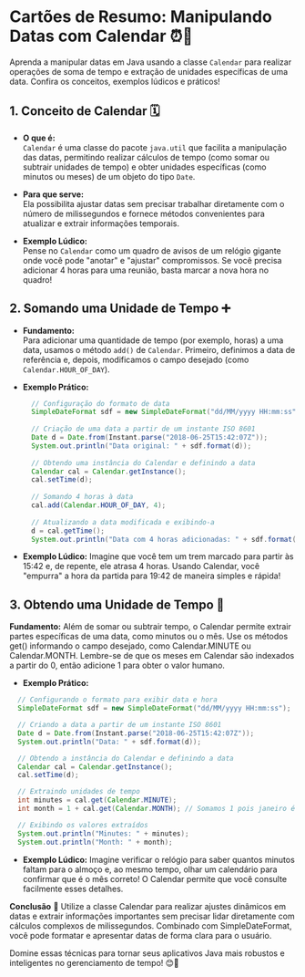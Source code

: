 # Cartões de Resumo: Manipulando Datas com Calendar ⏰📆

  Aprenda a manipular datas em Java usando a classe `Calendar` para realizar operações de soma de tempo e extração de unidades específicas de uma data. Confira os conceitos, exemplos lúdicos e práticos!


## 1. Conceito de Calendar 🗓️

  - **O que é:**  
    `Calendar` é uma classe do pacote `java.util` que facilita a manipulação das datas, permitindo realizar cálculos de tempo (como somar ou subtrair unidades de tempo) e obter unidades específicas (como minutos ou meses) de um objeto do tipo `Date`.
  
  - **Para que serve:**  
    Ela possibilita ajustar datas sem precisar trabalhar diretamente com o número de milissegundos e fornece métodos convenientes para atualizar e extrair informações temporais.

  - **Exemplo Lúdico:**  
  Pense no `Calendar` como um quadro de avisos de um relógio gigante onde você pode "anotar" e "ajustar" compromissos. Se você precisa adicionar 4 horas para uma reunião, basta marcar a nova hora no quadro!


## 2. Somando uma Unidade de Tempo ➕

  - **Fundamento:**  
    Para adicionar uma quantidade de tempo (por exemplo, horas) a uma data, usamos o método `add()` de `Calendar`. Primeiro, definimos a data de referência e, depois, modificamos o campo desejado (como `Calendar.HOUR_OF_DAY`).

  - **Exemplo Prático:**
    ```java
      // Configuração do formato de data
      SimpleDateFormat sdf = new SimpleDateFormat("dd/MM/yyyy HH:mm:ss");
      
      // Criação de uma data a partir de um instante ISO 8601
      Date d = Date.from(Instant.parse("2018-06-25T15:42:07Z"));
      System.out.println("Data original: " + sdf.format(d));
      
      // Obtendo uma instância do Calendar e definindo a data
      Calendar cal = Calendar.getInstance();
      cal.setTime(d);
      
      // Somando 4 horas à data
      cal.add(Calendar.HOUR_OF_DAY, 4);
      
      // Atualizando a data modificada e exibindo-a
      d = cal.getTime();
      System.out.println("Data com 4 horas adicionadas: " + sdf.format(d));
    ```

  - **Exemplo Lúdico:** 
  Imagine que você tem um trem marcado para partir às 15:42 e, de repente, ele atrasa 4 horas. Usando Calendar, você "empurra" a hora da partida para 19:42 de maneira simples e rápida!


## 3. Obtendo uma Unidade de Tempo 📏
  **Fundamento:**
  Além de somar ou subtrair tempo, o Calendar permite extrair partes específicas de uma data, como minutos ou o mês. Use os métodos get() informando o campo desejado, como Calendar.MINUTE ou Calendar.MONTH. Lembre-se de que os meses em Calendar são indexados a partir do 0, então adicione 1 para obter o valor humano.

  - **Exemplo Prático:**
  ```java
    // Configurando o formato para exibir data e hora
    SimpleDateFormat sdf = new SimpleDateFormat("dd/MM/yyyy HH:mm:ss");

    // Criando a data a partir de um instante ISO 8601
    Date d = Date.from(Instant.parse("2018-06-25T15:42:07Z"));
    System.out.println("Data: " + sdf.format(d));

    // Obtendo a instância do Calendar e definindo a data
    Calendar cal = Calendar.getInstance();
    cal.setTime(d);

    // Extraindo unidades de tempo
    int minutes = cal.get(Calendar.MINUTE);
    int month = 1 + cal.get(Calendar.MONTH); // Somamos 1 pois janeiro é 0

    // Exibindo os valores extraídos
    System.out.println("Minutes: " + minutes);
    System.out.println("Month: " + month);
  ```

  - **Exemplo Lúdico:** 
  Imagine verificar o relógio para saber quantos minutos faltam para o almoço e, ao mesmo tempo, olhar um calendário para confirmar que é o mês correto! O Calendar permite que você consulte facilmente esses detalhes.


**Conclusão** 🏁
  Utilize a classe Calendar para realizar ajustes dinâmicos em datas e extrair informações importantes sem precisar lidar diretamente com cálculos complexos de milissegundos. Combinado com SimpleDateFormat, você pode formatar e apresentar datas de forma clara para o usuário.

Domine essas técnicas para tornar seus aplicativos Java mais robustos e inteligentes no gerenciamento de tempo! 😊🚀